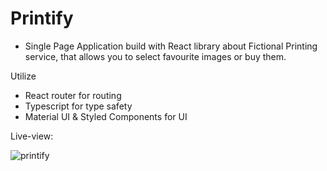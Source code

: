# Printify 

- Single Page Application build with React library about Fictional Printing service, that allows you to select favourite images or buy them.


Utilize
-  React router for routing
-  Typescript for type safety
-  Material UI & Styled Components for UI

Live-view: 

![printify](https://user-images.githubusercontent.com/82606132/175270104-527f35bf-cb42-403e-a7d6-014303f3ee1f.jpg)
